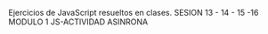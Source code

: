 Ejercicios de JavaScript resueltos en clases.
SESION 13 - 14 - 15 -16
MODULO 1 JS-ACTIVIDAD ASINRONA